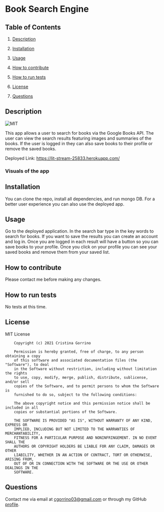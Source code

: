 # Book Search Engine

## Table of Contents

1. [Description](#description)

2. [Installation](#installation)

3. [Usage](#usage)

4. [How to contribute](#contribute)

5. [How to run tests](#tests)

6. [License](#license)

7. [Questions](#questions)

<a name="description"></a>
## Description

![MIT](https://img.shields.io/badge/license-MIT-brightgreen)

This app allows a user to search for books via the Google Books API. The user can view the search results featuring images and summaries of the books. If the user is logged in they can also save books to their profile or remove the saved books.

Deployed Link: https://lit-stream-25833.herokuapp.com/

### Visuals of the app

<a name="installation"></a>
## Installation
    
You can clone the repo, install all dependencies, and run mongo DB. For a better user experience you can also use the deployed app.

<a name="usage"></a>
## Usage
    
Go to the deployed application. In the search bar type in the key words to search for books. If you want to save the results you can create an account and log in. Once you are logged in each result will have a button so you can save books to your profile. Once you click on your profile you can see your saved books and remove them from your saved list.

<a name="contribute"></a>
## How to contribute
    
Please contact me before making any changes.

<a name="tests"></a>
## How to run tests
    
No tests at this time.

<a name="license"></a>
## License
  
MIT License

        Copyright (c) 2021 Cristina Gorrino
        
        Permission is hereby granted, free of charge, to any person obtaining a copy
        of this software and associated documentation files (the "Software"), to deal
        in the Software without restriction, including without limitation the rights
        to use, copy, modify, merge, publish, distribute, sublicense, and/or sell
        copies of the Software, and to permit persons to whom the Software is
        furnished to do so, subject to the following conditions:
        
        The above copyright notice and this permission notice shall be included in all
        copies or substantial portions of the Software.
        
        THE SOFTWARE IS PROVIDED "AS IS", WITHOUT WARRANTY OF ANY KIND, EXPRESS OR
        IMPLIED, INCLUDING BUT NOT LIMITED TO THE WARRANTIES OF MERCHANTABILITY,
        FITNESS FOR A PARTICULAR PURPOSE AND NONINFRINGEMENT. IN NO EVENT SHALL THE
        AUTHORS OR COPYRIGHT HOLDERS BE LIABLE FOR ANY CLAIM, DAMAGES OR OTHER
        LIABILITY, WHETHER IN AN ACTION OF CONTRACT, TORT OR OTHERWISE, ARISING FROM,
        OUT OF OR IN CONNECTION WITH THE SOFTWARE OR THE USE OR OTHER DEALINGS IN THE
        SOFTWARE.

<a name="questions"></a>
## Questions

Contact me via email at cgorrino03@gmail.com or through my GitHub [profile](https://github.com/cristina-gorrino). 
    

